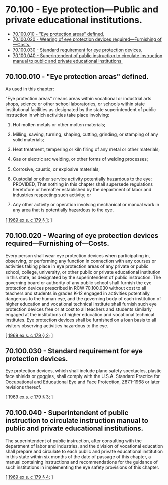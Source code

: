 # 70.100 - Eye protection—Public and private educational institutions.
* [70.100.010 - "Eye protection areas" defined.](#70100010---eye-protection-areas-defined)
* [70.100.020 - Wearing of eye protection devices required—Furnishing of—Costs.](#70100020---wearing-of-eye-protection-devices-requiredfurnishing-ofcosts)
* [70.100.030 - Standard requirement for eye protection devices.](#70100030---standard-requirement-for-eye-protection-devices)
* [70.100.040 - Superintendent of public instruction to circulate instruction manual to public and private educational institutions.](#70100040---superintendent-of-public-instruction-to-circulate-instruction-manual-to-public-and-private-educational-institutions)
## 70.100.010 - "Eye protection areas" defined.
As used in this chapter:

"Eye protection areas" means areas within vocational or industrial arts shops, science or other school laboratories, or schools within state institutional facilities as designated by the state superintendent of public instruction in which activities take place involving:

1. Hot molten metals or other molten materials;

2. Milling, sawing, turning, shaping, cutting, grinding, or stamping of any solid materials;

3. Heat treatment, tempering or kiln firing of any metal or other materials;

4. Gas or electric arc welding, or other forms of welding processes;

5. Corrosive, caustic, or explosive materials;

6. Custodial or other service activity potentially hazardous to the eye: PROVIDED, That nothing in this chapter shall supersede regulations heretofore or hereafter established by the department of labor and industries respecting such activity; or

7. Any other activity or operation involving mechanical or manual work in any area that is potentially hazardous to the eye.

\[ [1969 ex.s. c 179 § 1](https://leg.wa.gov/CodeReviser/documents/sessionlaw/1969ex1c179.pdf?cite=1969%20ex.s.%20c%20179%20§%201); \]

## 70.100.020 - Wearing of eye protection devices required—Furnishing of—Costs.
Every person shall wear eye protection devices when participating in, observing, or performing any function in connection with any courses or activities taking place in eye protection areas of any private or public school, college, university, or other public or private educational institution in this state, as designated by the superintendent of public instruction. The governing board or authority of any public school shall furnish the eye protection devices prescribed in RCW 70.100.030 without cost to all teachers and students in grades K-12 engaged in activities potentially dangerous to the human eye, and the governing body of each institution of higher education and vocational technical institute shall furnish such eye protection devices free or at cost to all teachers and students similarly engaged at the institutions of higher education and vocational technical institutes. Eye protection devices shall be furnished on a loan basis to all visitors observing activities hazardous to the eye.

\[ [1969 ex.s. c 179 § 2](https://leg.wa.gov/CodeReviser/documents/sessionlaw/1969ex1c179.pdf?cite=1969%20ex.s.%20c%20179%20§%202); \]

## 70.100.030 - Standard requirement for eye protection devices.
Eye protection devices, which shall include plano safety spectacles, plastic face shields or goggles, shall comply with the U.S.A. Standard Practice for Occupational and Educational Eye and Face Protection, Z87.1-1968 or later revisions thereof.

\[ [1969 ex.s. c 179 § 3](https://leg.wa.gov/CodeReviser/documents/sessionlaw/1969ex1c179.pdf?cite=1969%20ex.s.%20c%20179%20§%203); \]

## 70.100.040 - Superintendent of public instruction to circulate instruction manual to public and private educational institutions.
The superintendent of public instruction, after consulting with the department of labor and industries, and the division of vocational education shall prepare and circulate to each public and private educational institution in this state within six months of the date of passage of this chapter, a manual containing instructions and recommendations for the guidance of such institutions in implementing the eye safety provisions of this chapter.

\[ [1969 ex.s. c 179 § 4](https://leg.wa.gov/CodeReviser/documents/sessionlaw/1969ex1c179.pdf?cite=1969%20ex.s.%20c%20179%20§%204); \]

